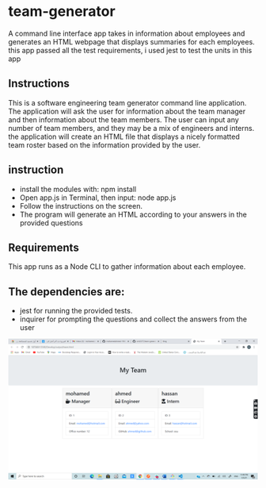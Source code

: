 # team-generator

A command line interface app takes in information about employees and generates an HTML webpage that displays
summaries for each employees.
this app passed all the test requirements, i used jest to test the units in this app

## Instructions

This is a software engineering team generator command line application. The application will ask the user for information
about the team manager and then information about the team members.
The user can input any number of team members, and they may
be a mix of engineers and interns.
the application will create an HTML file that displays a nicely formatted team roster based on the information provided by the user.

## instruction

- install the modules with: npm install
- Open app.js in Terminal, then input: node app.js
- Follow the instructions on the screen.
- The program will generate an HTML according to your answers in the provided questions

## Requirements

This app runs as a Node CLI to gather information about each employee.

## The dependencies are:

- jest for running the provided tests.
- inquirer for prompting the questions and collect the answers from the user

![html](team.png)
